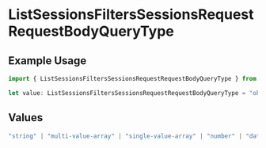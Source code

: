 # ListSessionsFiltersSessionsRequestRequestBodyQueryType

## Example Usage

```typescript
import { ListSessionsFiltersSessionsRequestRequestBodyQueryType } from "@orq-ai/node/models/operations";

let value: ListSessionsFiltersSessionsRequestRequestBodyQueryType = "object";
```

## Values

```typescript
"string" | "multi-value-array" | "single-value-array" | "number" | "date" | "object" | "boolean" | "evaluator"
```
